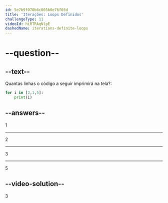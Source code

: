 ```yaml
---
id: 5e7b9f070b6c005b0e76f05d
title: 'Iterações: Loops Definidos'
challengeType: 11
videoId: hiRTRAqNlpE
dashedName: iterations-definite-loops
---
```


# --question--

## --text--

Quantas linhas o código a seguir imprimirá na tela?:

```python
for i in [2,1,5]:
    print(i)
```

## --answers--

1

---

2

---

3

---

5

## --video-solution--

3

